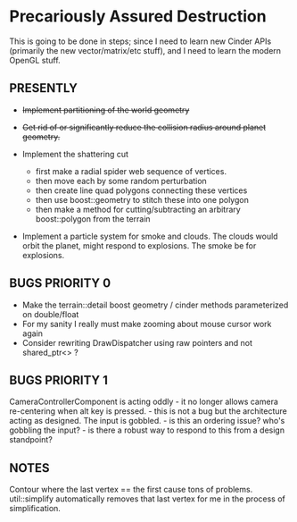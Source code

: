 # Precariously Assured Destruction

This is going to be done in steps; since I need to learn new Cinder APIs (primarily the new vector/matrix/etc stuff), and I need to learn the modern OpenGL stuff.

## PRESENTLY

* ~~Implement partitioning of the world geometry~~
* ~~Get rid of or significantly reduce the collision radius around planet geometry.~~
* Implement the shattering cut
	* first make a radial spider web sequence of vertices.
	* then move each by some random perturbation
	* then create line quad polygons connecting these vertices
	* then use boost::geometry to stitch these into one polygon
	* then make a method for cutting/subtracting an arbitrary boost::polygon from the terrain
	
* Implement a particle system for smoke and clouds. The clouds would orbit the planet, might respond to explosions. The smoke be for explosions.



## BUGS PRIORITY 0

- Make the terrain::detail boost geometry / cinder methods parameterized on double/float
- For my sanity I really must make zooming about mouse cursor work again
- Consider rewriting DrawDispatcher using raw pointers and not shared_ptr<> ?

## BUGS PRIORITY 1

CameraControllerComponent is acting oddly - it no longer allows camera re-centering when alt key is pressed.
	- this is not a bug but the architecture acting as designed. The input is gobbled.
	- is this an ordering issue? who's gobbling the input?
	- is there a robust way to respond to this from a design standpoint?

## NOTES
Contour where the last vertex == the first cause tons of problems. util::simplify automatically removes that last vertex for me in the process of simplification.

